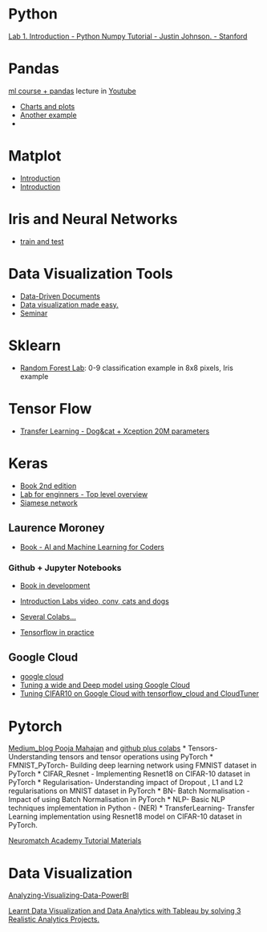 # Python

[Lab 1. Introduction - Python Numpy Tutorial - Justin Johnson. - Stanford](https://colab.research.google.com/drive/10tEVVQ-aJ27I6NV17nVCEekNXOuxN_rm?usp=sharing)

# Pandas

[ml course + pandas](https://colab.research.google.com/drive/14Yn8x48f3OinesWNmkZHOyaVFkTusGbc?usp=sharing) lecture in [Youtube](https://www.youtube.com/watch?v=fwWCw_cE5aI&list=PLVlY_7IJCMJeRfZ68eVfEcu-UcN9BbwiX&index=4)

* [Charts and plots](https://colab.research.google.com/notebooks/charts.ipynb)
* [Another example](https://jakevdp.github.io/PythonDataScienceHandbook/04.05-histograms-and-binnings.html)
* 
# Matplot

* [Introduction](https://colab.research.google.com/github/jakevdp/PythonDataScienceHandbook/blob/master/notebooks/04.00-Introduction-To-Matplotlib.ipynb)
* [Introduction](https://jakevdp.github.io/PythonDataScienceHandbook/04.01-simple-line-plots.html)

# Iris and Neural Networks

* [train and test](https://colab.research.google.com/github/tensorflow/swift/blob/main/docs/site/tutorials/model_training_walkthrough.ipynb)

# Data Visualization Tools 
* [Data-Driven Documents](https://d3js.org/)
* [Data visualization made easy.](https://d3plus.org/)
* [Seminar](https://media.neurips.cc/Conferences/NIPS2018/Slides/Visualization_for_ML.pdf)


# Sklearn

* [Random Forest Lab](https://colab.research.google.com/drive/1BKk-W6sqW4rEU4Ei_L06P9rSGW94duGo?usp=sharing): 0-9 classification example in 8x8 pixels, Iris example

# Tensor Flow

* [Transfer Learning - Dog&cat + Xception 20M parameters](https://colab.research.google.com/drive/1GHHOFHPTYSHmc0mrBAfz94SLyH0UN-7z?usp=sharing)

# Keras
* [Book 2nd edition](https://github.com/fchollet/deep-learning-with-python-notebooks)
* [Lab for enginners - Top level overview](https://colab.research.google.com/drive/1NPDNHUAq9tx1lxC4YIbBt8358Yc71H__#scrollTo=epfBqKarXseC)
* [Siamese network](https://colab.research.google.com/drive/1jTlD6XWTMYQmx0WQD_2WJxKNmfWIqorF?usp=sharing)


## Laurence Moroney 

* [Book - AI and Machine Learning for Coders](https://www.oreilly.com/library/view/ai-and-machine/9781492078180/?utm_medium=social&utm_source=twitter.com&utm_campaign=new+release&utm_content=ai+and+machine+learning+for+coders+jj)

### Github + Jupyter Notebooks

* [Book in development](https://github.com/lmoroney/tfbook)

* [Introduction Labs video, conv, cats and dogs](https://github.com/lmoroney/mlday-tokyo)

* [Several Colabs...](https://github.com/lmoroney/dlaicourse)

* [Tensorflow in practice](https://github.com/MBadriNarayanan/TensorFlowInPractice)

## Google Cloud

* [google cloud](https://colab.research.google.com/github/tensorflow/cloud/blob/master/examples/google_cloud_project_setup_instructions.ipynb)
* [Tuning a wide and Deep model using Google Cloud](https://colab.research.google.com/github/tensorflow/cloud/blob/master/examples/hp_tuning_wide_and_deep_model.ipynb)
* [Tuning CIFAR10 on Google Cloud with tensorflow_cloud and CloudTuner](https://colab.research.google.com/github/tensorflow/cloud/blob/master/examples/hp_tuning_cifar10_using_google_cloud.ipynb)


# Pytorch

[Medium_blog Pooja Mahajan](https://medium.com/@poojamahajan5131) and  [github plus colabs](https://github.com/poojamahajan0712/medium_blog)
    * Tensors- Understanding tensors and tensor operations using PyTorch
    * FMNIST_PyTorch- Building deep learning network using FMNIST dataset in PyTorch
    * CIFAR_Resnet - Implementing Resnet18 on CIFAR-10 dataset in PyTorch
    * Regularisation- Understanding impact of Dropout , L1 and L2 regularisations on MNIST dataset in PyTorch
    * BN- Batch Normalisation - Impact of using Batch Normalisation in PyTorch
    * NLP- Basic NLP techniques implementation in Python - (NER)
    * TransferLearning- Transfer Learning implementation using Resnet18 model on CIFAR-10 dataset in PyTorch.

[Neuromatch Academy Tutorial Materials](https://github.com/NeuromatchAcademy/course-content/tree/master/tutorials)





# Data Visualization

[Analyzing-Visualizing-Data-PowerBI](https://github.com/MicrosoftLearning/Analyzing-Visualizing-Data-PowerBI)

[Learnt Data Visualization and Data Analytics with Tableau by solving 3 Realistic Analytics Projects.](https://github.com/utkarsh-yadav1231/Tableau-Projects)

